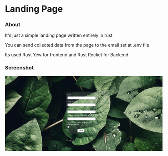 # Landing Page

### About

It's just a simple landing page written entirely in rust

You can send collected data from the page to the email set at .env file

Its used Rust Yew for frontend and Rust Rocket for Backend.

### Screenshot

![Screenshot do Projeto](frontend/screenshot/screenshot.png)

